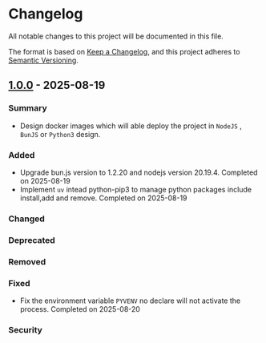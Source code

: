 # Changelog

All notable changes to this project will be documented in this file.

The format is based on [Keep a Changelog](https://keepachangelog.com/en/1.0.0/),
and this project adheres to [Semantic Versioning](https://semver.org/spec/v2.0.0.html).

## [1.0.0] - 2025-08-19

### Summary

- Design docker images which will able deploy the project in `NodeJS` , `BunJS` or `Python3` design.

### Added

- Upgrade bun.js version to 1.2.20 and nodejs version 20.19.4. Completed on 2025-08-19
- Implement `uv` intead python-pip3 to manage python packages include install,add and remove. Completed on 2025-08-19

### Changed

### Deprecated

### Removed

### Fixed

- Fix the environment variable `PYVENV` no declare will not activate the process. Completed on 2025-08-20

### Security

[1.0.0]: https://github.com/wkloh76/docker-noble-nodebunpy/releases/tag/1.0.1
